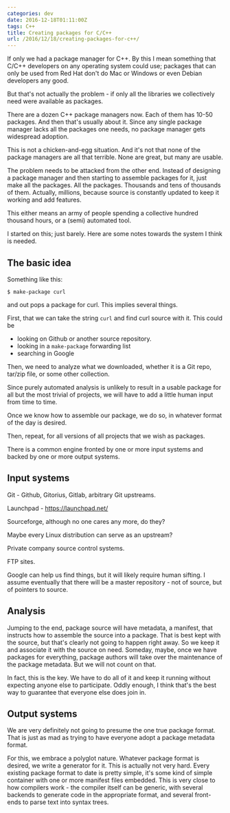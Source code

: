 ```yaml
---
categories: dev
date: 2016-12-18T01:11:00Z
tags: C++
title: Creating packages for C/C++
url: /2016/12/18/creating-packages-for-c++/
---
```


If only we had a package manager for C++. By this I mean something that C/C++ developers on
any operating system could use; packages that can only be used from Red Hat don't do Mac
or Windows or even Debian developers any good.

But that's not actually the problem - if only all the libraries we collectively need
were available as packages.

There are a dozen C++ package managers now. Each of them has 10-50 packages. And then that's
usually about it. Since any single package manager lacks all the packages one needs, no
package manager gets widespread adoption.

This is not a chicken-and-egg situation. And it's not that none of the package managers are
all that terrible. None are great, but many are usable.

The problem needs to be attacked from the other end. Instead of designing a package manager
and then starting to assemble packages for it, just make all the packages. All the packages.
Thousands and tens of thousands of them. Actually, millions, because source is constantly
updated to keep it working and add features.

This either means an army of people spending a collective hundred thousand hours,
or a (semi) automated tool.

I started on this; just barely. Here are some notes towards the system I think is needed.

## The basic idea

Something like this:

```
$ make-package curl
```

and out pops a package for curl. This implies several things.

First, that we can take the string ``curl`` and find curl source with it. This could be

* looking on Github or another source repository.
* looking in a ``make-package`` forwarding list
* searching in Google

Then, we need to analyze what we downloaded, whether it is a Git repo, tar/zip file, or
some other collection.

Since purely automated analysis is unlikely to result in a usable package for all but the
most trivial of projects, we will have to add a little human input from time to time.

Once we know how to assemble our package, we do so, in whatever format of the day is desired.

Then, repeat, for all versions of all projects that we wish as packages.

There is a common engine fronted by one or more input systems and backed by one or more output
systems.

## Input systems

Git - Github, Gitorius, Gitlab, arbitrary Git upstreams.

Launchpad - https://launchpad.net/

Sourceforge, although no one cares any more, do they?

Maybe every Linux distribution can serve as an upstream?

Private company source control systems.

FTP sites.

Google can help us find things, but it will likely require human sifting. I assume eventually
that there will be a master repository - not of source, but of pointers to source.

## Analysis

Jumping to the end, package source will have metadata, a manifest, that instructs how to
assemble the source into a package. That is best kept with the source, but that's clearly
not going to happen right away. So we keep it and associate it with the source on need. Someday,
maybe, once we have packages for everything, package authors will take over the maintenance
of the package metadata. But we will not count on that.

In fact, this is the key. We have to do all of it and keep it running without expecting
anyone else to participate. Oddly enough, I think that's the best way to guarantee
that everyone else does join in.

## Output systems

We are very definitely not going to presume the one true package format. That is just as mad
as trying to have everyone adopt a package metadata format.

For this, we embrace a polyglot nature. Whatever package format is desired, we write a generator
for it. This is actually not very hard. Every existing package format to date is pretty simple,
it's some kind of simple container with one or more manifest files embedded. This is very close
to how compilers work - the compiler itself can be generic, with several backends to generate
code in the appropriate format, and several front-ends to parse text into syntax trees.
